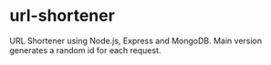 # url-shortener
URL Shortener using Node.js, Express and MongoDB. Main version generates a random id for each request.
